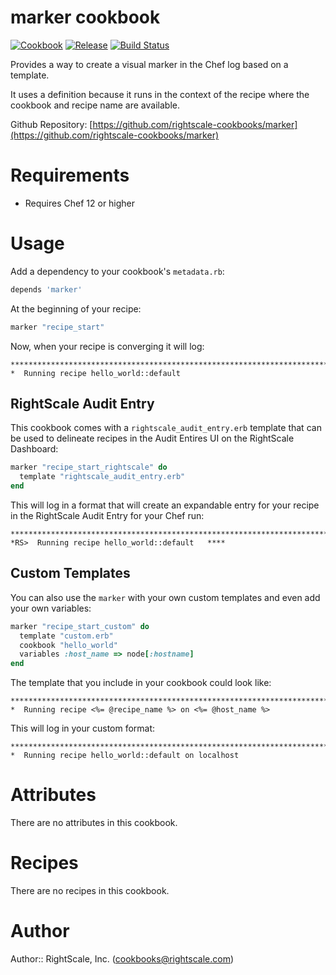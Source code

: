 # marker cookbook

[![Cookbook](https://img.shields.io/cookbook/v/marker.svg?style=flat)][cookbook]
[![Release](https://img.shields.io/github/release/rightscale-cookbooks/marker.svg?style=flat)][release]
[![Build Status](https://img.shields.io/travis/rightscale-cookbooks/marker.svg?style=flat)][travis]

[cookbook]: https://supermarket.getchef.com/cookbooks/marker
[release]: https://github.com/rightscale-cookbooks/marker/releases/latest
[travis]: https://travis-ci.org/rightscale-cookbooks/marker

Provides a way to create a visual marker in the Chef log based on a template.

It uses a definition because it runs in the context of the recipe where the
cookbook and recipe name are available.

Github Repository: [https://github.com/rightscale-cookbooks/marker](https://github.com/rightscale-cookbooks/marker)

# Requirements

* Requires Chef 12 or higher

# Usage

Add a dependency to your cookbook's `metadata.rb`:

```ruby
depends 'marker'
```

At the beginning of your recipe:

```ruby
marker "recipe_start"
```

Now, when your recipe is converging it will log:

```
********************************************************************************
*  Running recipe hello_world::default
```

## RightScale Audit Entry

This cookbook comes with a `rightscale_audit_entry.erb` template that can be
used to delineate recipes in the Audit Entires UI on the RightScale Dashboard:

```ruby
marker "recipe_start_rightscale" do
  template "rightscale_audit_entry.erb"
end
```

This will log in a format that will create an expandable entry for your recipe
in the RightScale Audit Entry for your Chef run:

```
********************************************************************************
*RS>  Running recipe hello_world::default   ****
```

## Custom Templates

You can also use the `marker` with your own custom templates and even add your own variables:

```ruby
marker "recipe_start_custom" do
  template "custom.erb"
  cookbook "hello_world"
  variables :host_name => node[:hostname]
end
```

The template that you include in your cookbook could look like:

```erb
********************************************************************************
*  Running recipe <%= @recipe_name %> on <%= @host_name %>
```

This will log in your custom format:

```
********************************************************************************
*  Running recipe hello_world::default on localhost
```

# Attributes

There are no attributes in this cookbook.

# Recipes

There are no recipes in this cookbook.

# Author

Author:: RightScale, Inc. (<cookbooks@rightscale.com>)
